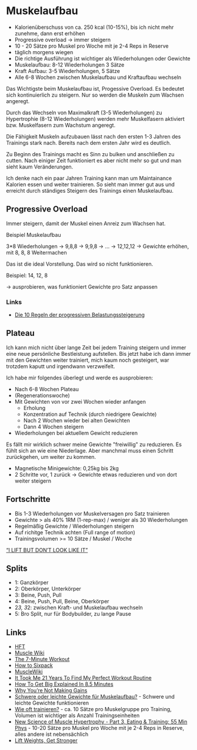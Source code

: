 # Muskelaufbau

- Kalorienüberschuss von ca. 250 kcal (10-15%), bis ich nicht mehr zunehme, dann erst erhöhen
- Progressive overload -> immer steigern
- 10 - 20 Sätze pro Muskel pro Woche mit je 2-4 Reps in Reserve
- täglich morgens wiegen
- Die richtige Ausführung ist wichtiger als Wiederholungen oder Gewichte
- Muskelaufbau: 8-12 Wiederholungen 3 Sätze 
- Kraft Aufbau: 3-5 Wiederholungen, 5 Sätze
- Alle 6-8 Wochen zwischen Muskelaufbau und Kraftaufbau wechseln

Das Wichtigste beim Muskelaufbau ist, Progessive Overload. Es bedeutet sich kontinuierlich zu steigern. Nur so werden die Muskeln zum Wachsen angeregt.

Durch das Wechseln von Maximalkraft (3-5 Wiederholungen) zu Hypertrophie (8-12 Wiederholungen) werden mehr Muskelfasern aktiviert bzw. Muskelfasern zum Wachstum angeregt.

Die Fähigkeit Muskeln aufzubauen lässt nach den ersten 1-3 Jahren des Trainings stark nach. Bereits nach dem ersten Jahr wird es deutlich.

Zu Beginn des Trainings macht es Sinn zu bulken und anschließen zu cutten. Nach einiger Zeit funktioniert es aber nicht mehr so gut und man sieht kaum Veränderungen.

Ich denke nach ein paar Jahren Training kann man um Maintainance Kalorien essen und weiter trainieren. So sieht man immer gut aus und erreicht durch ständiges Steigern des Trainings einen Muskelaufbau.

## Progressive Overload

Immer steigern, damit der Muskel einen Anreiz zum Wachsen hat.

Beispiel Muskelaufbau

3*8 Wiederholungen -> 9,8,8 -> 9,9,8 -> … -> 12,12,12 
-> Gewichte erhöhen, mit 8, 8, 8 Weitermachen

Das ist die ideal Vorstellung. Das wird so nicht funktionieren. 

Beispiel: 14, 12, 8

-> ausprobieren, was funktioniert
Gewichte pro Satz anpassen

### Links

- [Die 10 Regeln der progressiven Belastungssteigerung](https://aesirsports.de/progressive-overload-10-regeln-progressive-belastungssteigerung/)

## Plateau

Ich kann mich nicht über lange Zeit bei jedem Training steigern und immer eine neue persönliche Bestleistung aufstellen. Bis jetzt habe ich dann immer mit den Gewichten weiter trainiert, mich kaum noch gesteigert, war trotzdem kaputt und irgendwann verzweifelt. 

Ich habe mir folgendes überlegt und werde es ausprobieren:

- Nach 6-8 Wochen Plateau
- (Regenerationswoche)
- Mit Gewichten von vor zwei Wochen wieder anfangen
    + Erholung
    + Konzentration auf Technik (durch niedrigere Gewichte)
    + Nach 2 Wochen wieder bei alten Gewichten
    + Dann 4 Wochen steigern
- Wiederholungen bei aktuellem Gewicht reduzieren
    
Es fällt mir wirklich schwer meine Gewichte "freiwillig" zu reduzieren. Es fühlt sich an wie eine Niederlage. Aber manchmal muss einen Schritt zurückgehen, um weiter zu kommen.

- Magnetische Minigewichte: 0,25kg bis 2kg
- 2 Schritte vor, 1 zurück -> Gewichte etwas reduzieren und von dort weiter steigern

## Fortschritte

- Bis 1-3 Wiederholungen vor Muskelversagen pro Satz trainieren
- Gewichte > als 40% 1RM (1-rep-max) / weniger als 30 Wiederholungen
- Regelmäßig Gewichte / Wiederholungen steigern
- Auf richitge Technik achten (Full range of motion)
- Trainingsvolumen >= 10 Sätze / Muskel / Woche

[“I LIFT BUT DON’T LOOK LIKE IT”](https://www.youtube.com/watch?v=-wKiFBAsKnI)

## Splits

- 1: Ganzkörper
- 2: Oberkörper, Unterkörper
- 3: Beine, Push, Pull
- 4: Beine, Push, Pull, Beine, Oberkörper
- 2*3, 3*2: zwischen Kraft- und Muskelaufbau wechseln
- 5: Bro Split, nur für Bodybuilder, zu lange Pause

## Links

- [HFT](https://www.goodreads.com/book/show/36099305-hft---hochfrequenztraining-auto-regulation?ac=1&from_search=true&qid=d8zg5PtiSg&rank=2)
- [Muscle Wiki](https://musclewiki.com/)
- [The 7-Minute Workout](https://www.7minuteworkouttimer.com/)
- [How to Sixpack](https://fitness-experts.de/muskelaufbau/sixpack)
- [MuscleWiki](https://musclewiki.com/)
- [It Took Me 21 Years To Find My Perfect Workout Routine](https://www.youtube.com/watch?v=nz1Q3BRu20g)
- [How To Get Big Explained In 8.5 Minutes](https://www.youtube.com/watch?v=wqDRJFZk2GM)
- [Why You’re Not Making Gains](https://www.youtube.com/watch?v=3HeqwpngI64)
- [Schwere oder leichte Gewichte für Muskelaufbau?](https://science-fitness.de/research-reviews/gewichte-muskelaufbau) - Schwere und leichte Gewichte funktionieren
- [Wie oft trainieren?](https://science-fitness.de/research-reviews/wie-oft-trainieren-pro-woche) - ca. 10 Sätze pro Muskelgruppe pro Training, Volumen ist wichtiger als Anzahl Trainingseinheiten
- [New Science of Muscle Hypertrophy - Part 3, Eating & Training: 55 Min Phys](https://www.youtube.com/watch?v=cw6XPWaEK20) - 10-20 Sätze pro Muskel pro Woche mit je 2-4 Reps in Reserve, alles andere ist nebensächlich
- [Lift Weights, Get Stronger](https://stronglifts.com/)
